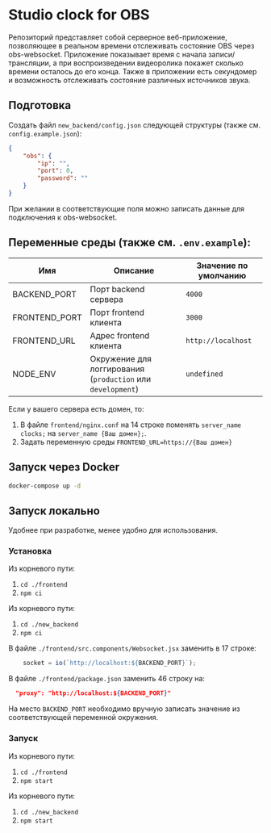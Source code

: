 # Studio clock for OBS

Репозиторий представляет собой серверное веб-приложение, позволяющее в реальном времени отслеживать
состояние OBS через obs-websocket. Приложение показывает время с начала записи/трансляции, а при воспроизведении
видеоролика покажет сколько времени осталось до его конца. Также в приложении есть секундомер и возможность
отслеживать состояние различных источников звука.

## Подготовка

Создать файл `new_backend/config.json` следующей структуры (также см. `config.example.json`):
```json
{
    "obs": {
        "ip": "",
        "port": 0,
        "password": ""
    }
}
```
При желании в соответствующие поля можно записать данные для подключения к obs-websocket.

## Переменные среды (также см. `.env.example`):

| Имя | Описание | Значение по умолчанию |
|---|---|---|
| BACKEND_PORT | Порт backend сервера | `4000` |
| FRONTEND_PORT | Порт frontend клиента | `3000` |
| FRONTEND_URL | Адрес frontend клиента | `http://localhost` |
| NODE_ENV | Окружение для логгирования (`production` или  `development`) | `undefined` |

Если у вашего сервера есть домен, то:
1. В файле `frontend/nginx.conf` на 14 строке поменять `server_name clocks;` на `server_name {Ваш домен};`.
2. Задать переменную среды `FRONTEND_URL=https://{Ваш домен}`

## Запуск через Docker

```bash
docker-compose up -d
```

## Запуск локально

Удобнее при разработке, менее удобно для использования.

### Установка

Из корневого пути:
1. `cd ./frontend`
2. `npm ci`

Из корневого пути:
1. `cd ./new_backend`
2. `npm ci`

В файле `./frontend/src.components/Websocket.jsx` заменить в 17 строке:
```js
    socket = io(`http://localhost:${BACKEND_PORT}`);
```

В файле `./frontend/package.json` заменить 46 строку на:
```json
  "proxy": "http://localhost:${BACKEND_PORT}"
```

На место `BACKEND_PORT` необходимо вручную записать значение из соответствующей переменной окружения.

### Запуск

Из корневого пути:
1. `cd ./frontend`
2. `npm start`

Из корневого пути:
1. `cd ./new_backend`
2. `npm start`

